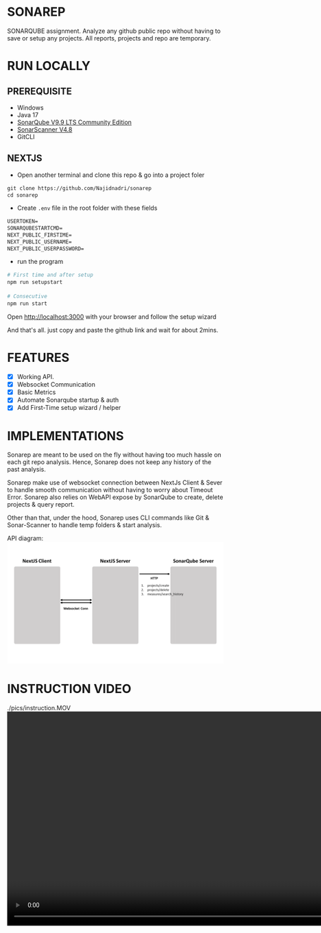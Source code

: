 # SONAREP

SONARQUBE assignment. Analyze any github public repo without having to save or setup any projects. All reports, projects and repo are temporary.

# RUN LOCALLY

## PREREQUISITE 

- Windows
- Java 17
- [SonarQube V9.9 LTS Community Edition](https://www.sonarsource.com/products/sonarqube/downloads/)
- [SonarScanner V4.8](https://docs.sonarqube.org/latest/analyzing-source-code/scanners/sonarscanner/)
- GitCLI



## NEXTJS

- Open another terminal and clone this repo & go into a project foler
```
git clone https://github.com/Najidnadri/sonarep
cd sonarep
```

- Create `.env` file in the root folder with these fields
```
USERTOKEN=
SONARQUBESTARTCMD=
NEXT_PUBLIC_FIRSTIME=
NEXT_PUBLIC_USERNAME=
NEXT_PUBLIC_USERPASSWORD=
```

- run the program
```bash
# First time and after setup
npm run setupstart

# Consecutive 
npm run start
```

Open [http://localhost:3000](http://localhost:3000) with your browser and follow the setup wizard

And that's all. just copy and paste the github link and wait for about 2mins.


# FEATURES

- [x] Working API.
- [x] Websocket Communication
- [x] Basic Metrics
- [x] Automate Sonarqube startup & auth
- [x] Add First-Time setup wizard / helper

# IMPLEMENTATIONS
Sonarep are meant to be used on the fly without having too much hassle on each git repo analysis. Hence, Sonarep does not keep any history of the past analysis. 

Sonarep make use of websocket connection between NextJs Client & Sever to handle smooth communication without having to worry about Timeout Error. Sonarep also relies on WebAPI expose by SonarQube to create, delete projects & query report.

Other than that, under the hood, Sonarep uses CLI commands like Git & Sonar-Scanner to handle temp folders & start analysis.

API diagram:
![API DIAGRAM](./pics/APIdiagram.png)


# INSTRUCTION VIDEO
./pics/instruction.MOV
<video src='./pics/instruction.MOV' width=1000 />



